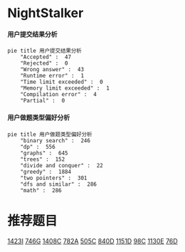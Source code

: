 # NightStalker

<!-- tabs:start -->



#### **用户提交结果分析**

```mermaid
pie title 用户提交结果分析
    "Accepted" :  47
    "Rejected" :  0
    "Wrong answer" :  43
    "Runtime error" :  1
    "Time limit exceeded" :  0
    "Memory limit exceeded" :  1
    "Compilation error" :  4
    "Partial" :  0
```

#### **用户做题类型偏好分析**

```mermaid
pie title 用户做题类型偏好分析
    "binary search" :  246
    "dp" :  556
    "graphs" :  645
    "trees" :  152
    "divide and conquer" :  22
    "greedy" :  1884
    "two pointers" :  301
    "dfs and similar" :  286
    "math" :  286
```



<!-- tabs:end -->
# 推荐题目
[1423I](https://codeforces.com/contest/1423/problem/I)
[746G](https://codeforces.com/contest/746/problem/G)
[1408C](https://codeforces.com/contest/1408/problem/C)
[782A](https://codeforces.com/contest/782/problem/A)
[505C](https://codeforces.com/contest/505/problem/C)
[840D](https://codeforces.com/contest/840/problem/D)
[1151D](https://codeforces.com/contest/1151/problem/D)
[98C](https://codeforces.com/contest/98/problem/C)
[1130E](https://codeforces.com/contest/1130/problem/E)
[76D](https://codeforces.com/contest/76/problem/D)
